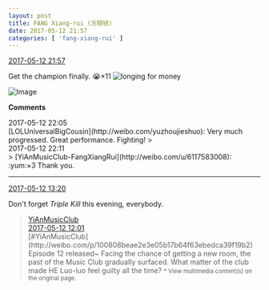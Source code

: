 ```yaml
---
layout: post
title: FANG Xiang-rui (方翔锐)
date: 2017-05-12 21:57
categories: [ 'fang-xiang-rui' ]
---
```


<div class="weibo-info">
  <a href="http://weibo.com/6117583008/F2OlalOjM">2017-05-12 21:57</a>
</div>

Get the champion finally. :sob:×11 ![longing for money](http://img.t.sinajs.cn/t4/appstyle/expression/ext/normal/90/money_org.gif)

<!-- more -->

![Image](http://wx4.sinaimg.cn/mw690/006G0KNGgy1ffixa9xxp4j30zk0qon20.jpg)

**Comments**

<div class="weibo-info">2017-05-12 22:05</div>
[LOLUniversalBigCousin](http://weibo.com/yuzhoujieshuo): Very much progressed. Great performance. Fighting!
> <div class="weibo-info">2017-05-12 22:11</div>
> [YiAnMusicClub-FangXiangRui](http://weibo.com/u/6117583008): :yum:×3 Thank you.

---

<div class="weibo-info">
  <a href="http://weibo.com/6117583008/F2KXx5Rib">2017-05-12 13:20</a>
</div>

Don't forget *Triple Kill* this evening, everybody.

> <div class="weibo-post-name">
>   <a href="http://weibo.com/u/6094546964">YiAnMusicClub</a>
> </div>
> <div class="weibo-info">
>   <a href="http://weibo.com/6094546964/F2Kr7sKDg">2017-05-12 12:01</a>
> </div>
> [#YiAnMusicClub](http://weibo.com/p/100808beae2e3e05b17b64f63ebedca39f19b2) Episode 12 released~ Facing the chance of getting a new room, the past of the Music Club gradually surfaced. What matter of the club made HE Luo-luo feel guilty all the time?  
> <small>* View multimedia content(s) on the original page.</small>
